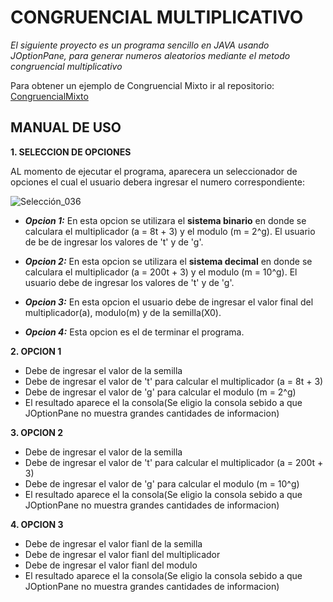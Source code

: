 # CONGRUENCIAL MULTIPLICATIVO
_El siguiente proyecto es un programa sencillo en JAVA usando JOptionPane, para generar numeros aleatorios
 mediante el metodo congruencial multiplicativo_
 
 Para obtener un ejemplo de Congruencial Mixto ir al repositorio: [CongruencialMixto](https://github.com/JonnathanE/CongruencialMixto)
 ## MANUAL DE USO
 **1.  SELECCION DE OPCIONES**
 
 AL momento de ejecutar el programa, aparecera un seleccionador de opciones el cual el usuario debera ingresar el numero 
 correspondiente:
 
 ![Selección_036](https://user-images.githubusercontent.com/33469147/57514565-6552be00-72d6-11e9-8f75-aa1149ac300f.png)
 
 - ***Opcion 1:*** En esta opcion se utilizara el **sistema binario** en donde se calculara el multiplicador (a = 8t + 3) y 
 el modulo (m = 2^g). El usuario de be de ingresar los valores de 't' y de 'g'.
 
  - ***Opcion 2:*** En esta opcion se utilizara el **sistema decimal** en donde se calculara el multiplicador (a = 200t + 3) y 
 el modulo (m = 10^g). El usuario debe de ingresar los valores de 't' y de 'g'.
 
 - ***Opcion 3:*** En esta opcion el usuario debe de ingresar el valor final del multiplicador(a), modulo(m) y de la semilla(X0).
 
 - ***Opcion 4:*** Esta opcion es el de terminar el programa.
 
 **2.  OPCION 1**
 
  - Debe de ingresar el valor de la semilla
  - Debe de ingresar el valor de 't' para calcular el multiplicador (a = 8t + 3)
  - Debe de ingresar el valor de 'g' para calcular el modulo (m = 2^g)
  - El resultado aparece el la consola(Se eligio la consola sebido a que JOptionPane no muestra grandes cantidades de informacion)
  
  **3.  OPCION 2**
  
  - Debe de ingresar el valor de la semilla
  - Debe de ingresar el valor de 't' para calcular el multiplicador (a = 200t + 3)
  - Debe de ingresar el valor de 'g' para calcular el modulo (m = 10^g)
  - El resultado aparece el la consola(Se eligio la consola sebido a que JOptionPane no muestra grandes cantidades de informacion)
  
  **4.  OPCION 3**
  
  - Debe de ingresar el valor fianl de la semilla
  - Debe de ingresar el valor fianl del multiplicador
  - Debe de ingresar el valor fianl del modulo
  - El resultado aparece el la consola(Se eligio la consola sebido a que JOptionPane no muestra grandes cantidades de informacion)
  
